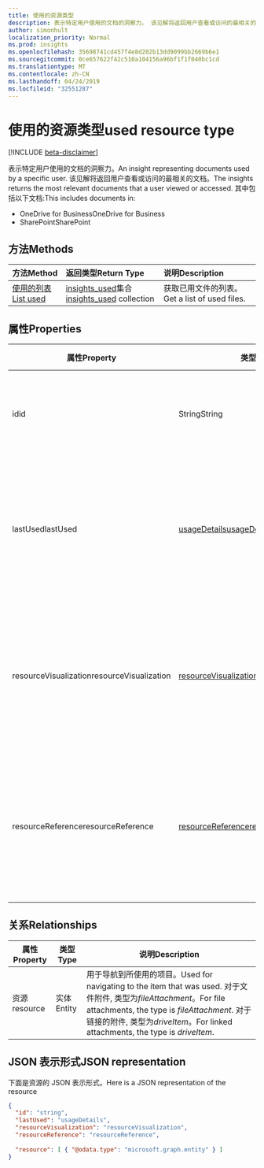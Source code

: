 ```yaml
---
title: 使用的资源类型
description: 表示特定用户使用的文档的洞察力。 该见解将返回用户查看或访问的最相关的文档。
author: simonhult
localization_priority: Normal
ms.prod: insights
ms.openlocfilehash: 35698741cd457f4e8d202b13dd9099bb2669b6e1
ms.sourcegitcommit: 0ce657622f42c510a104156a96bf1f1f040bc1cd
ms.translationtype: MT
ms.contentlocale: zh-CN
ms.lasthandoff: 04/24/2019
ms.locfileid: "32551287"
---
```

# <a name="used-resource-type"></a><span data-ttu-id="97044-104">使用的资源类型</span><span class="sxs-lookup"><span data-stu-id="97044-104">used resource type</span></span>

[!INCLUDE [beta-disclaimer](../../includes/beta-disclaimer.md)]

<span data-ttu-id="97044-105">表示特定用户使用的文档的洞察力。</span><span class="sxs-lookup"><span data-stu-id="97044-105">An insight representing documents used by a specific user.</span></span> <span data-ttu-id="97044-106">该见解将返回用户查看或访问的最相关的文档。</span><span class="sxs-lookup"><span data-stu-id="97044-106">The insights returns the most relevant documents that a user viewed or accessed.</span></span> <span data-ttu-id="97044-107">其中包括以下文档:</span><span class="sxs-lookup"><span data-stu-id="97044-107">This includes documents in:</span></span>

- <span data-ttu-id="97044-108">OneDrive for Business</span><span class="sxs-lookup"><span data-stu-id="97044-108">OneDrive for Business</span></span>
- <span data-ttu-id="97044-109">SharePoint</span><span class="sxs-lookup"><span data-stu-id="97044-109">SharePoint</span></span>

## <a name="methods"></a><span data-ttu-id="97044-110">方法</span><span class="sxs-lookup"><span data-stu-id="97044-110">Methods</span></span>

| <span data-ttu-id="97044-111">方法</span><span class="sxs-lookup"><span data-stu-id="97044-111">Method</span></span>       | <span data-ttu-id="97044-112">返回类型</span><span class="sxs-lookup"><span data-stu-id="97044-112">Return Type</span></span>  |<span data-ttu-id="97044-113">说明</span><span class="sxs-lookup"><span data-stu-id="97044-113">Description</span></span>|
|:---------------|:--------|:----------|
|[<span data-ttu-id="97044-114">使用的列表</span><span class="sxs-lookup"><span data-stu-id="97044-114">List used</span></span>](../api/insights-list-used.md) |<span data-ttu-id="97044-115">[insights_used](insights-used.md)集合</span><span class="sxs-lookup"><span data-stu-id="97044-115">[insights_used](insights-used.md) collection</span></span>| <span data-ttu-id="97044-116">获取已用文件的列表。</span><span class="sxs-lookup"><span data-stu-id="97044-116">Get a list of used files.</span></span>|

## <a name="properties"></a><span data-ttu-id="97044-117">属性</span><span class="sxs-lookup"><span data-stu-id="97044-117">Properties</span></span>

| <span data-ttu-id="97044-118">属性</span><span class="sxs-lookup"><span data-stu-id="97044-118">Property</span></span>              | <span data-ttu-id="97044-119">类型</span><span class="sxs-lookup"><span data-stu-id="97044-119">Type</span></span>                      | <span data-ttu-id="97044-120">说明</span><span class="sxs-lookup"><span data-stu-id="97044-120">Description</span></span>  |
| -------------         |---------------            | -------------|
| <span data-ttu-id="97044-121">id</span><span class="sxs-lookup"><span data-stu-id="97044-121">id</span></span>                    | <span data-ttu-id="97044-122">String</span><span class="sxs-lookup"><span data-stu-id="97044-122">String</span></span>                    | <span data-ttu-id="97044-123">关系的唯一标识符。</span><span class="sxs-lookup"><span data-stu-id="97044-123">Unique identifier of the relationship.</span></span> <span data-ttu-id="97044-124">只读。</span><span class="sxs-lookup"><span data-stu-id="97044-124">Read only.</span></span>        |
| <span data-ttu-id="97044-125">lastUsed</span><span class="sxs-lookup"><span data-stu-id="97044-125">lastUsed</span></span>              | [<span data-ttu-id="97044-126">usageDetails</span><span class="sxs-lookup"><span data-stu-id="97044-126">usageDetails</span></span>](insights-usagedetails.md)              | <span data-ttu-id="97044-127">有关用户上次查看和修改项目的时间的信息。</span><span class="sxs-lookup"><span data-stu-id="97044-127">Information about when the item was last viewed and modified by the user.</span></span> <span data-ttu-id="97044-128">只读。</span><span class="sxs-lookup"><span data-stu-id="97044-128">Read only.</span></span>     |
| <span data-ttu-id="97044-129">resourceVisualization</span><span class="sxs-lookup"><span data-stu-id="97044-129">resourceVisualization</span></span> | [<span data-ttu-id="97044-130">resourceVisualization</span><span class="sxs-lookup"><span data-stu-id="97044-130">resourceVisualization</span></span>](insights-resourcevisualization.md)                | <span data-ttu-id="97044-131">可用于在体验中可视化文档的属性。</span><span class="sxs-lookup"><span data-stu-id="97044-131">Properties that you can use to visualize the document in your experience.</span></span> <span data-ttu-id="97044-132">只读</span><span class="sxs-lookup"><span data-stu-id="97044-132">Read-only</span></span>      |
| <span data-ttu-id="97044-133">resourceReference</span><span class="sxs-lookup"><span data-stu-id="97044-133">resourceReference</span></span>     | [<span data-ttu-id="97044-134">resourceReference</span><span class="sxs-lookup"><span data-stu-id="97044-134">resourceReference</span></span>](insights-resourcereference.md)                      | <span data-ttu-id="97044-135">所用文档的引用属性, 例如文档的 url 和类型。</span><span class="sxs-lookup"><span data-stu-id="97044-135">Reference properties of the used document, such as the url and type of the document.</span></span> <span data-ttu-id="97044-136">只读</span><span class="sxs-lookup"><span data-stu-id="97044-136">Read-only</span></span>     |

## <a name="relationships"></a><span data-ttu-id="97044-137">关系</span><span class="sxs-lookup"><span data-stu-id="97044-137">Relationships</span></span>

| <span data-ttu-id="97044-138">属性</span><span class="sxs-lookup"><span data-stu-id="97044-138">Property</span></span>      | <span data-ttu-id="97044-139">类型</span><span class="sxs-lookup"><span data-stu-id="97044-139">Type</span></span>          | <span data-ttu-id="97044-140">说明</span><span class="sxs-lookup"><span data-stu-id="97044-140">Description</span></span>  |
| ------------- |---------------| -------------|
| <span data-ttu-id="97044-141">资源</span><span class="sxs-lookup"><span data-stu-id="97044-141">resource</span></span>      | <span data-ttu-id="97044-142">实体</span><span class="sxs-lookup"><span data-stu-id="97044-142">Entity</span></span>        | <span data-ttu-id="97044-143">用于导航到所使用的项目。</span><span class="sxs-lookup"><span data-stu-id="97044-143">Used for navigating to the item that was used.</span></span> <span data-ttu-id="97044-144">对于文件附件, 类型为*fileAttachment*。</span><span class="sxs-lookup"><span data-stu-id="97044-144">For file attachments, the type is *fileAttachment*.</span></span> <span data-ttu-id="97044-145">对于链接的附件, 类型为*driveItem*。</span><span class="sxs-lookup"><span data-stu-id="97044-145">For linked attachments, the type is *driveItem*.</span></span> |

## <a name="json-representation"></a><span data-ttu-id="97044-146">JSON 表示形式</span><span class="sxs-lookup"><span data-stu-id="97044-146">JSON representation</span></span>
<span data-ttu-id="97044-147">下面是资源的 JSON 表示形式。</span><span class="sxs-lookup"><span data-stu-id="97044-147">Here is a JSON representation of the resource</span></span>

```json
{
  "id": "string",
  "lastUsed": "usageDetails",
  "resourceVisualization": "resourceVisualization",
  "resourceReference": "resourceReference",
  
  "resource": [ { "@odata.type": "microsoft.graph.entity" } ]
}
```
<!--
{
  "type": "#page.annotation",
  "suppressions": [
    "Error: /api-reference/beta/resources/insights-used.md:\r\n      Exception processing links.\r\n    System.ArgumentException: Link Definition was null. Link text: !INCLUDE [beta-disclaimer](../../includes/beta-disclaimer.md)\r\n      at ApiDoctor.Validation.DocFile.get_LinkDestinations()\r\n      at ApiDoctor.Validation.DocSet.ValidateLinks(Boolean includeWarnings, String[] relativePathForFiles, IssueLogger issues, Boolean requireFilenameCaseMatch, Boolean printOrphanedFiles)"
  ]
}
-->
